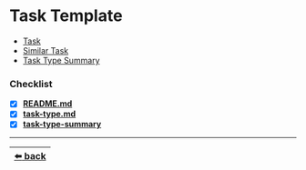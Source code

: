 # Task Template

- [Task](./task.md)
- [Similar Task](./similar-task.md)
- [Task Type Summary](./task-type-summary.md)

### Checklist

- [x] [__README.md__](../README.md)
- [x] [__task-type.md__](../task-type.md)
- [x] [__task-type-summary__](../task-type-summary/README.md)

---

| [:arrow_left: back](../README.md) |
| :---: |
